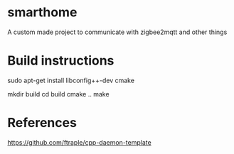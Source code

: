# smarthome
A custom made project to communicate with zigbee2mqtt and other things

# Build instructions
sudo apt-get install libconfig++-dev cmake

mkdir build
cd build
cmake ..
make

# References
https://github.com/ftraple/cpp-daemon-template
